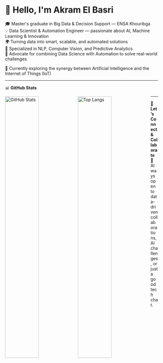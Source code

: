 # 👋 Hello, I'm Akram El Basri

🎓 Master's graduate in Big Data & Decision Support — ENSA Khouribga  
💡 Data Scientist & Automation Engineer — passionate about AI, Machine Learning & Innovation  
🌍 Turning data into smart, scalable, and automated solutions  
🧠 Specialized in NLP, Computer Vision, and Predictive Analytics  
🔁 Advocate for combining Data Science with Automation to solve real-world challenges  

🚀 Currently exploring the synergy between Artificial Intelligence and the Internet of Things (IoT)

---

📊 **GitHub Stats**

<img alt="GitHub Stats" align="left" width="47%" src="https://github-readme-stats.vercel.app/api?username=akramelbasri&show_icons=true&layout=compact&hide=contribs,prs" />
<img alt="Top Langs" align="left" width="47%" src="https://github-readme-stats.vercel.app/api/top-langs/?username=akramelbasri&layout=compact" />

---

🔗 **Let’s Connect & Collaborate**  
💬 Always open to data-driven collaborations, AI challenges, or just a good tech chat.

